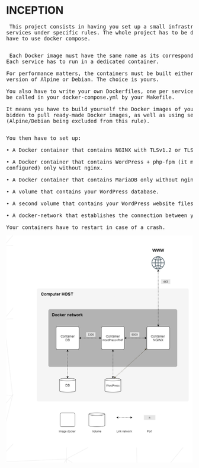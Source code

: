 # INCEPTION 
<pre> This project consists in having you set up a small infrastructure composed of different
services under specific rules. The whole project has to be done in a virtual machine. You
have to use docker compose.<br/><br/></pre>
<pre> Each Docker image must have the same name as its corresponding service.
Each service has to run in a dedicated container.<br />
For performance matters, the containers must be built either from the penultimate stable
version of Alpine or Debian. The choice is yours.<br />
You also have to write your own Dockerfiles, one per service. The Dockerfiles must
be called in your docker-compose.yml by your Makefile.<br />
It means you have to build yourself the Docker images of your project. It is then for-
bidden to pull ready-made Docker images, as well as using services such as DockerHub
(Alpine/Debian being excluded from this rule).<br /><br /></pre>
<pre>You then have to set up:<br />
• A Docker container that contains NGINX with TLSv1.2 or TLSv1.3 only.<br />
• A Docker container that contains WordPress + php-fpm (it must be installed and
configured) only without nginx.<br />
• A Docker container that contains MariaDB only without nginx.<br />
• A volume that contains your WordPress database.<br />
• A second volume that contains your WordPress website files.<br />
• A docker-network that establishes the connection between your containers.<br />
Your containers have to restart in case of a crash.<br /></pre>
![alt text](https://github.com/amouhtal/Inception/blob/main/iception_diagram.png?raw=true)
